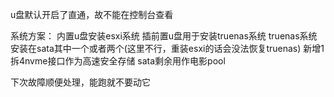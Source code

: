 
u盘默认开启了直通，故不能在控制台查看

系统方案：
内置u盘安装esxi系统
插前置u盘用于安装truenas系统
truenas系统安装在sata其中一个或者两个(这里不行，重装esxi的话会没法恢复truenas)
新增1拆4nvme接口作为高速安全存储
sata剩余用作电影pool

下次故障顺便处理，能跑就不要动它